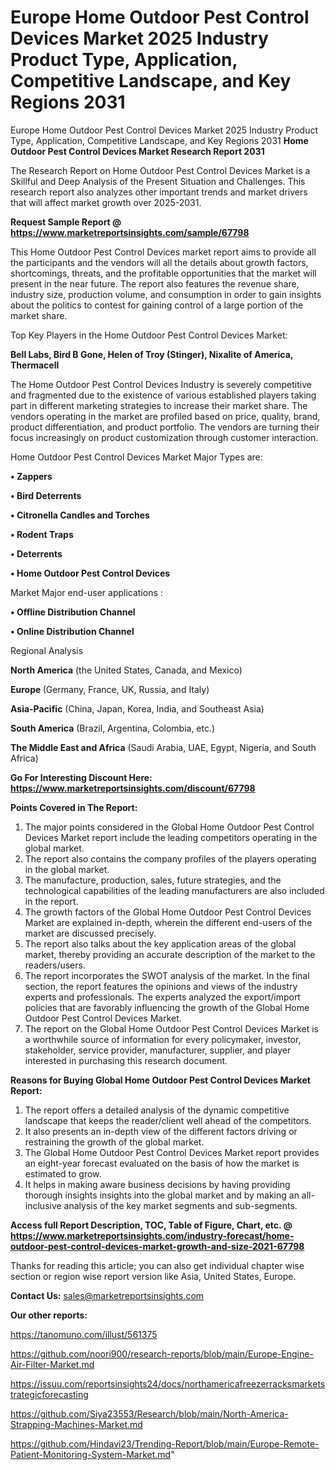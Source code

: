 # Europe Home Outdoor Pest Control Devices Market 2025 Industry Product Type, Application, Competitive Landscape, and Key Regions 2031
Europe Home Outdoor Pest Control Devices Market 2025 Industry Product Type, Application, Competitive Landscape, and Key Regions 2031
<strong>Home Outdoor Pest Control Devices Market Research Report 2031</strong>

The Research Report on Home Outdoor Pest Control Devices Market is a Skillful and Deep Analysis of the Present Situation and Challenges. This research report also analyzes other important trends and market drivers that will affect market growth over 2025-2031.

<strong>Request Sample Report @ <a href=https://www.marketreportsinsights.com/sample/67798>https://www.marketreportsinsights.com/sample/67798</a></strong>

This Home Outdoor Pest Control Devices market report aims to provide all the participants and the vendors will all the details about growth factors, shortcomings, threats, and the profitable opportunities that the market will present in the near future. The report also features the revenue share, industry size, production volume, and consumption in order to gain insights about the politics to contest for gaining control of a large portion of the market share.

Top Key Players in the Home Outdoor Pest Control Devices Market:

<strong>Bell Labs, Bird B Gone, Helen of Troy (Stinger), Nixalite of America, Thermacell</strong>

The Home Outdoor Pest Control Devices Industry is severely competitive and fragmented due to the existence of various established players taking part in different marketing strategies to increase their market share. The vendors operating in the market are profiled based on price, quality, brand, product differentiation, and product portfolio. The vendors are turning their focus increasingly on product customization through customer interaction.

Home Outdoor Pest Control Devices Market Major Types are:

<strong>• Zappers

• Bird Deterrents

• Citronella Candles and Torches

• Rodent Traps

• Deterrents

• Home Outdoor Pest Control Devices</strong>

Market Major end-user applications :

<strong>• Offline Distribution Channel

• Online Distribution Channel</strong>

Regional Analysis

</u><strong><b>North America</b></strong> (the United States, Canada, and Mexico)

<strong><b>Europe </b></strong>(Germany, France, UK, Russia, and Italy)

<strong><b>Asia-Pacific</b></strong> (China, Japan, Korea, India, and Southeast Asia)

<strong><b>South America</b></strong> (Brazil, Argentina, Colombia, etc.)

<strong><b>The Middle East and Africa</b></strong> (Saudi Arabia, UAE, Egypt, Nigeria, and South Africa)

<strong>Go For Interesting Discount Here: <a href=https://www.marketreportsinsights.com/discount/67798>https://www.marketreportsinsights.com/discount/67798</a></strong>

<strong>Points Covered in The Report:</strong>
<ol>
  <li>The major points considered in the Global Home Outdoor Pest Control Devices Market report include the leading competitors operating in the global market.</li>
  <li>The report also contains the company profiles of the players operating in the global market.</li>
  <li>The manufacture, production, sales, future strategies, and the technological capabilities of the leading manufacturers are also included in the report.</li>
  <li>The growth factors of the Global Home Outdoor Pest Control Devices Market are explained in-depth, wherein the different end-users of the market are discussed precisely.</li>
  <li>The report also talks about the key application areas of the global market, thereby providing an accurate description of the market to the readers/users.</li>
  <li>The report incorporates the SWOT analysis of the market. In the final section, the report features the opinions and views of the industry experts and professionals. The experts analyzed the export/import policies that are favorably influencing the growth of the Global Home Outdoor Pest Control Devices Market.</li>
  <li>The report on the Global Home Outdoor Pest Control Devices Market is a worthwhile source of information for every policymaker, investor, stakeholder, service provider, manufacturer, supplier, and player interested in purchasing this research document.</li>
</ol>
<strong>Reasons for Buying Global Home Outdoor Pest Control Devices Market Report:</strong>

<ol>
  <li>The report offers a detailed analysis of the dynamic competitive landscape that keeps the reader/client well ahead of the competitors.</li>
  <li>It also presents an in-depth view of the different factors driving or restraining the growth of the global market.</li>
  <li>The Global Home Outdoor Pest Control Devices Market report provides an eight-year forecast evaluated on the basis of how the market is estimated to grow.</li>
  <li>It helps in making aware business decisions by having providing thorough insights insights into the global market and by making an all-inclusive analysis of the key market segments and sub-segments.</li>
</ol>
<strong>Access full Report Description, TOC, Table of Figure, Chart, etc. @ <a href=https://www.marketreportsinsights.com/industry-forecast/home-outdoor-pest-control-devices-market-growth-and-size-2021-67798>https://www.marketreportsinsights.com/industry-forecast/home-outdoor-pest-control-devices-market-growth-and-size-2021-67798</a></strong>


Thanks for reading this article; you can also get individual chapter wise section or region wise report version like Asia, United States, Europe.

<strong>Contact Us:</strong>
sales@marketreportsinsights.com

<strong>Our other reports:</strong>

<a href=https://tanomuno.com/illust/561375>https://tanomuno.com/illust/561375</a>

<a href=https://github.com/noori900/research-reports/blob/main/Europe-Engine-Air-Filter-Market.md>https://github.com/noori900/research-reports/blob/main/Europe-Engine-Air-Filter-Market.md</a>

<a href=https://issuu.com/reportsinsights24/docs/northamericafreezerracksmarketstrategicforecasting>https://issuu.com/reportsinsights24/docs/northamericafreezerracksmarketstrategicforecasting</a>

<a href=https://github.com/Siya23553/Research/blob/main/North-America-Strapping-Machines-Market.md>https://github.com/Siya23553/Research/blob/main/North-America-Strapping-Machines-Market.md</a>

<a href=https://github.com/Hindavi23/Trending-Report/blob/main/Europe-Remote-Patient-Monitoring-System-Market.md>https://github.com/Hindavi23/Trending-Report/blob/main/Europe-Remote-Patient-Monitoring-System-Market.md</a>"
